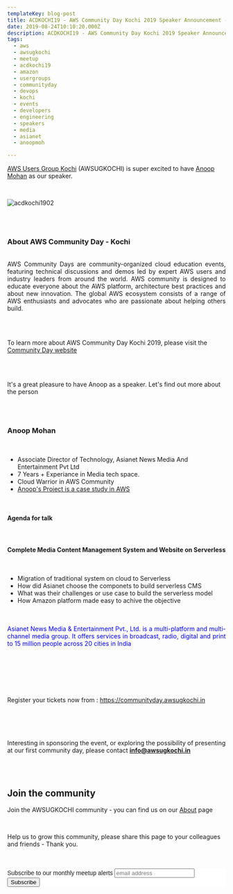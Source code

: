```yaml
---
templateKey: blog-post
title: ACDKOCHI19 - AWS Community Day Kochi 2019 Speaker Announcement - Anoop Mohan
date: 2019-08-24T10:10:20.000Z
description: ACDKOCHI19 - AWS Community Day Kochi 2019 Speaker Announcement -  Anoop Mohan
tags:
  - aws
  - awsugkochi
  - meetup
  - acdkochi19
  - amazon
  - usergroups
  - communityday
  - devops
  - kochi
  - events
  - developers
  - engineering
  - speakers
  - media
  - asianet
  - anoopmoh

---
```


[AWS Users Group Kochi](https://awsugkochi.in) (AWSUGKOCHI) is super excited to have [Anoop Mohan](https://www.linkedin.com/in/anoopmoh/) as our speaker.

<br>

![acdkochi1902](/img/awsugkochi-acdkochi19-speaker-anoop.png)


<br> 
<br>

<h3> About AWS Community Day - Kochi </h3>

<br>
<div style="text-align: justify">
AWS Community Days are community-organized cloud education events, featuring technical discussions and demos led by expert AWS users and industry leaders from around the world. AWS community is designed to educate everyone about the AWS platform, architecture best practices and about new innovation. The global AWS ecosystem consists of a range of AWS enthusiasts and advocates who are passionate about helping others build.
</div>

<br> <br> 

To learn more about AWS Community Day Kochi 2019, please visit the [Community Day website](https://communityday.awsugkochi.in)


<br> <br> 

It's a great pleasure to have Anoop as a speaker. Let's find out more about the person

<br> <br> 

<h3> Anoop Mohan </h3>

<br>

- Associate Director of Technology,  Asianet News Media And Entertainment Pvt Ltd
- 7 Years + Experiance in Media tech space.
- Cloud Warrior in AWS Community
- [Anoop's Project is a case study in AWS](https://aws.amazon.com/solutions/case-studies/asianet-news/)



<br>

<h4> Agenda for talk </h4>
<br>
<h4> Complete Media Content Management System and Website on Serverless </h4>
<br>



 - Migration of traditional system on cloud to Serverless 
 - How did Asianet choose the componets to build serverless CMS
 - What was their challenges or use case to build the serverless model
 - How Amazon platform made easy to achive the objective

 <br>
 <br>

 <div style="text-align: justify">
 <span style="color:blue">
 Asianet News Media & Entertainment Pvt., Ltd. is a multi-platform and multi-channel media group. It offers services in broadcast, radio, digital and print to 15 million people across 20 cities in India
 </span>
 </div>

 <br>

<br> <br> <br> <br>

Register your tickets now from : https://communityday.awsugkochi.in

<br> <br> <br> <br>
Interesting in sponsoring the event, or exploring the possibility of presenting at our first community day, please contact **info@awsugkochi.in**


<br> <br>

## Join the community

Join the AWSUGKOCHI community - you can find us on our [About](https://awsugkochi.in/about) page

<br> 

Help us to grow this community, please share this page to your colleagues and friends - Thank you.

<br>
<br>

<!-- Begin Mailchimp Signup Form -->
<link href="//cdn-images.mailchimp.com/embedcode/slim-10_7.css" rel="stylesheet" type="text/css">
<style type="text/css">
	#mc_embed_signup{background:#fff; clear:left; font:14px Helvetica,Arial,sans-serif; }
	/* Add your own Mailchimp form style overrides in your site stylesheet or in this style block.
	   We recommend moving this block and the preceding CSS link to the HEAD of your HTML file. */
</style>
<div id="mc_embed_signup">
<form action="https://awsugkochi.us20.list-manage.com/subscribe/post?u=b4c4469413422365d2a2e5cf6&amp;id=d4837b9a16" method="post" id="mc-embedded-subscribe-form" name="mc-embedded-subscribe-form" class="validate" target="_blank" novalidate>
    <div id="mc_embed_signup_scroll">
	<label for="mce-EMAIL">Subscribe to our monthly meetup alerts</label>
	<input type="email" value="" name="EMAIL" class="email" id="mce-EMAIL" placeholder="email address" required>
    <!-- real people should not fill this in and expect good things - do not remove this or risk form bot signups-->
    <div style="position: absolute; left: -5000px;" aria-hidden="true"><input type="text" name="b_b4c4469413422365d2a2e5cf6_d4837b9a16" tabindex="-1" value=""></div>
    <div class="clear"><input type="submit" value="Subscribe" name="subscribe" id="mc-embedded-subscribe" class="button"></div>
    </div>
</form>
</div>

<!--End mc_embed_signup-->
